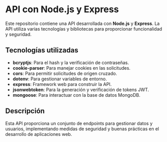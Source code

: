 # API con Node.js y Express

Este repositorio contiene una API desarrollada con **Node.js** y **Express**. La API utiliza varias tecnologías y bibliotecas para proporcionar funcionalidad y seguridad.

## Tecnologías utilizadas

- **bcryptjs**: Para el hash y la verificación de contraseñas.
- **cookie-parser**: Para manejar cookies en las solicitudes.
- **cors**: Para permitir solicitudes de origen cruzado.
- **dotenv**: Para gestionar variables de entorno.
- **express**: Framework web para construir la API.
- **jsonwebtoken**: Para la generación y verificación de tokens JWT.
- **mongoose**: Para interactuar con la base de datos MongoDB.

## Descripción

Esta API proporciona un conjunto de endpoints para gestionar datos y usuarios, implementando medidas de seguridad y buenas prácticas en el desarrollo de aplicaciones web.
